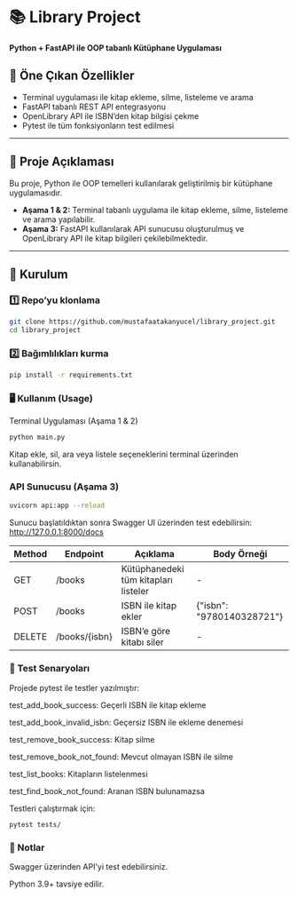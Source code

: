 
# 📚 Library Project
**Python + FastAPI ile OOP tabanlı Kütüphane Uygulaması**

## 🔹 Öne Çıkan Özellikler
- Terminal uygulaması ile kitap ekleme, silme, listeleme ve arama
- FastAPI tabanlı REST API entegrasyonu
- OpenLibrary API ile ISBN’den kitap bilgisi çekme
- Pytest ile tüm fonksiyonların test edilmesi

---

## 🔹 Proje Açıklaması
Bu proje, Python ile OOP temelleri kullanılarak geliştirilmiş bir kütüphane uygulamasıdır.  
- **Aşama 1 & 2:** Terminal tabanlı uygulama ile kitap ekleme, silme, listeleme ve arama yapılabilir.  
- **Aşama 3:** FastAPI kullanılarak API sunucusu oluşturulmuş ve OpenLibrary API ile kitap bilgileri çekilebilmektedir.

---

## 🚀 Kurulum

### 1️⃣ Repo’yu klonlama
```bash
git clone https://github.com/mustafaatakanyucel/library_project.git
cd library_project 
```
### 2️⃣ Bağımlılıkları kurma
```bash
pip install -r requirements.txt
```
### 🖥️ Kullanım (Usage)
Terminal Uygulaması (Aşama 1 & 2)
```bash
python main.py
```
Kitap ekle, sil, ara veya listele seçeneklerini terminal üzerinden kullanabilirsin.
### API Sunucusu (Aşama 3)
```bash
uvicorn api:app --reload
```
Sunucu başlatıldıktan sonra Swagger UI üzerinden test edebilirsin:
http://127.0.0.1:8000/docs

| Method | Endpoint      | Açıklama                             | Body Örneği               |
| ------ | ------------- | ------------------------------------ | ------------------------- |
| GET    | /books        | Kütüphanedeki tüm kitapları listeler | -                         |
| POST   | /books        | ISBN ile kitap ekler                 | {"isbn": "9780140328721"} |
| DELETE | /books/{isbn} | ISBN’e göre kitabı siler             | -                         |

### 🧪 Test Senaryoları

Projede pytest ile testler yazılmıştır:

test_add_book_success: Geçerli ISBN ile kitap ekleme

test_add_book_invalid_isbn: Geçersiz ISBN ile ekleme denemesi

test_remove_book_success: Kitap silme

test_remove_book_not_found: Mevcut olmayan ISBN ile silme

test_list_books: Kitapların listelenmesi

test_find_book_not_found: Aranan ISBN bulunamazsa

Testleri çalıştırmak için:
```bash
pytest tests/
```

### 📌 Notlar

Swagger üzerinden API’yi test edebilirsiniz.

Python 3.9+ tavsiye edilir.
